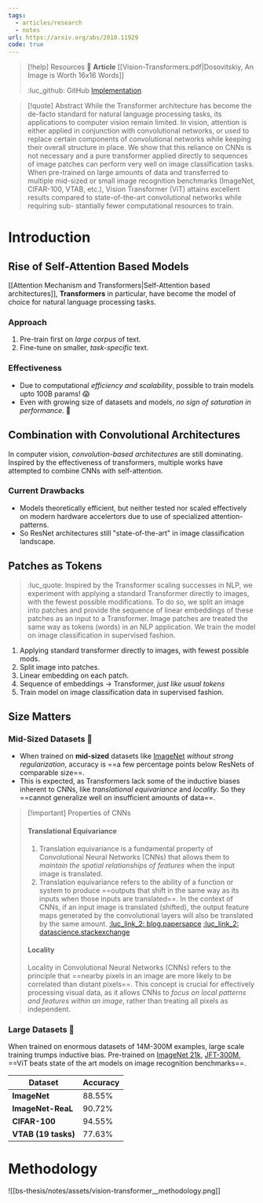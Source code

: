 ```yaml
---
tags:
  - articles/research
  - notes
url: https://arxiv.org/abs/2010.11929
code: true
---
```


> [!help] Resources 
> 📄 **Article**
> [[Vision-Transformers.pdf|Dosovitskiy, An Image is Worth 16x16 Words]]
> 
> :luc_github: GitHub
> [Implementation](https://github.com/google-research/vision_transformer)



> [!quote] Abstract
> While the Transformer architecture has become the de-facto standard for natural language processing tasks, its applications to computer vision remain limited. In vision, attention is either applied in conjunction with convolutional networks, or used to replace certain components of convolutional networks while keeping their overall structure in place. We show that this reliance on CNNs is not necessary and a pure transformer applied directly to sequences of image patches can perform very well on image classification tasks. When pre-trained on large amounts of data and transferred to multiple mid-sized or small image recognition benchmarks (ImageNet, CIFAR-100, VTAB, etc.), Vision Transformer (ViT) attains excellent results compared to state-of-the-art convolutional networks while requiring sub- stantially fewer computational resources to train.

# Introduction

## Rise of Self-Attention Based Models

[[Attention Mechanism and Transformers|Self-Attention based architectures]], **Transformers** in particular, have become the model of choice for natural language processing tasks.

### Approach

1. Pre-train first on *large corpus* of text.
2. Fine-tune on smaller, *task-specific* text.

### Effectiveness

- Due to computational *efficiency and scalability*, possible to train models upto 100B params! 😱
- Even with growing size of datasets and models, *no sign of saturation in performance*. 💪

## Combination with Convolutional Architectures

In computer vision, *convolution-based architectures* are still dominating. Inspired by the effectiveness of transformers, multiple works have attempted to combine CNNs with self-attention.

### Current Drawbacks

- Models theoretically efficient, but neither tested nor scaled effectively on modern hardware accelertors due to use of specialized attention-patterns.
- So ResNet architectures still "state-of-the-art" in image classification landscape.

## Patches as Tokens

> :luc_quote: Inspired by the Transformer scaling successes in NLP, we experiment with applying a standard Transformer directly to images, with the fewest possible modifications. To do so, we split an image into patches and provide the sequence of linear embeddings of these patches as an input to a Transformer. Image patches are treated the same way as tokens (words) in an NLP application. We train the model on image classification in supervised fashion.

1. Applying standard transformer directly to images, with fewest possible mods.
2. Split image into patches.
3. Linear embedding on each patch.
4. Sequence of embeddings -> Transformer, *just like usual tokens*
5. Train model on image classification data in supervised fashion.

## Size Matters

### Mid-Sized Datasets 🐤

- When trained on **mid-sized** datasets like [ImageNet](https://www.image-net.org/) *without strong regularization*, accuracy is ==a few percentage points below ResNets of comparable size==.
- This is expected, as Transformers lack some of the inductive biases inherent to CNNs, like *translational equivariance* and *locality*. So they ==cannot generalize well on insufficient amounts of data==.

> [!important] Properties of CNNs
> #### Translational Equivariance
> 
> 1. Translation equivariance is a fundamental property of Convolutional Neural Networks (CNNs) that allows them to *maintain the spatial relationships of features* when the input image is translated.
> 2. Translation equivariance refers to the ability of a function or system to produce ==outputs that shift in the same way as its inputs when those inputs are translated==. In the context of CNNs, if an input image is translated (shifted), the output feature maps generated by the convolutional layers will also be translated by the same amount.
> [:luc_link_2: blog.papersapce](https://blog.paperspace.com/pooling-and-translation-invariance-in-convolutional-neural-networks/)
> [:luc_link_2: datascience.stackexchange](https://datascience.stackexchange.com/questions/16060/what-is-the-difference-between-equivariant-to-translation-and-invariant-to-tr)
> 
> #### Locality
> 
> Locality in Convolutional Neural Networks (CNNs) refers to the principle that ==nearby pixels in an image are more likely to be correlated than distant pixels==. This concept is crucial for effectively processing visual data, as it allows CNNs to *focus on local patterns and features within an image*, rather than treating all pixels as independent.

### Large Datasets 🐔

When trained on enormous datasets of 14M-300M examples, large scale training trumps inductive bias. Pre-trained on [ImageNet 21k](https://arxiv.org/abs/2104.10972), [JFT-300M](https://paperswithcode.com/dataset/jft-300m), ==ViT beats state of the art models on image recognition benchmarks==.

| Dataset             | **Accuracy** |
| ------------------- | ------------ |
| **ImageNet**        | 88.55%       |
| **ImageNet-ReaL**   | 90.72%       |
| **CIFAR-100**       | 94.55%       |
| **VTAB (19 tasks)** | 77.63%       |

# Methodology

![[bs-thesis/notes/assets/vision-transformer__methodology.png]]
